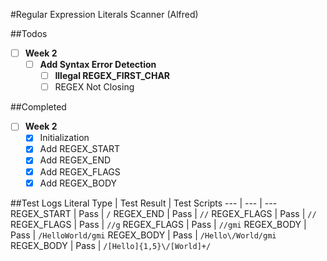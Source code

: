 #Regular Expression Literals Scanner (Alfred)

##Todos
- [ ] **Week 2**
	- [ ] **Add Syntax Error Detection**
		- [ ] **Illegal REGEX_FIRST_CHAR**
		- [ ] REGEX Not Closing

##Completed
- [ ] **Week 2**
	- [x] Initialization
	- [x] Add REGEX_START
	- [x] Add REGEX_END
	- [x] Add REGEX_FLAGS
	- [x] Add REGEX_BODY

##Test Logs
Literal Type | Test Result | Test Scripts
--- | --- | ---
REGEX_START | Pass | `/`
REGEX_END | Pass | `//`
REGEX_FLAGS | Pass | `//`
REGEX_FLAGS | Pass | `//g`
REGEX_FLAGS | Pass | `//gmi`
REGEX_BODY | Pass | `/HelloWorld/gmi`
REGEX_BODY | Pass | `/Hello\/World/gmi`
REGEX_BODY | Pass | `/[Hello]{1,5}\/[World]+/`